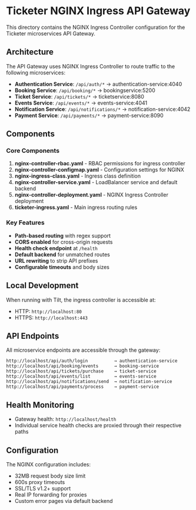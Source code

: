 # Ticketer NGINX Ingress API Gateway

This directory contains the NGINX Ingress Controller configuration for the Ticketer microservices API Gateway.

## Architecture

The API Gateway uses NGINX Ingress Controller to route traffic to the following microservices:

- **Authentication Service**: `/api/auth/*` → authentication-service:4040
- **Booking Service**: `/api/booking/*` → bookingservice:5200  
- **Ticket Service**: `/api/tickets/*` → ticketservice:8080
- **Events Service**: `/api/events/*` → events-service:4041
- **Notification Service**: `/api/notifications/*` → notification-service:4042
- **Payment Service**: `/api/payments/*` → payment-service:8090

## Components

### Core Components

1. **nginx-controller-rbac.yaml** - RBAC permissions for ingress controller
2. **nginx-controller-configmap.yaml** - Configuration settings for NGINX
3. **nginx-ingress-class.yaml** - Ingress class definition
4. **nginx-controller-service.yaml** - LoadBalancer service and default backend
5. **nginx-controller-deployment.yaml** - NGINX Ingress Controller deployment
6. **ticketer-ingress.yaml** - Main ingress routing rules

### Key Features

- **Path-based routing** with regex support
- **CORS enabled** for cross-origin requests
- **Health check endpoint** at `/health`
- **Default backend** for unmatched routes
- **URL rewriting** to strip API prefixes
- **Configurable timeouts** and body sizes

## Local Development

When running with Tilt, the ingress controller is accessible at:
- HTTP: `http://localhost:80`
- HTTPS: `http://localhost:443`

## API Endpoints

All microservice endpoints are accessible through the gateway:

```
http://localhost/api/auth/login          → authentication-service
http://localhost/api/booking/events      → booking-service
http://localhost/api/tickets/purchase    → ticket-service
http://localhost/api/events/list         → events-service
http://localhost/api/notifications/send  → notification-service
http://localhost/api/payments/process    → payment-service
```

## Health Monitoring

- Gateway health: `http://localhost/health`
- Individual service health checks are proxied through their respective paths

## Configuration

The NGINX configuration includes:
- 32MB request body size limit
- 600s proxy timeouts
- SSL/TLS v1.2+ support
- Real IP forwarding for proxies
- Custom error pages via default backend